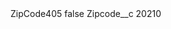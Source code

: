 <?xml version="1.0" encoding="UTF-8"?>
<CustomMetadata xmlns="http://soap.sforce.com/2006/04/metadata" xmlns:xsi="http://www.w3.org/2001/XMLSchema-instance" xmlns:xsd="http://www.w3.org/2001/XMLSchema">
    <label>ZipCode405</label>
    <protected>false</protected>
    <values>
        <field>Zipcode__c</field>
        <value xsi:type="xsd:string">20210</value>
    </values>
</CustomMetadata>
